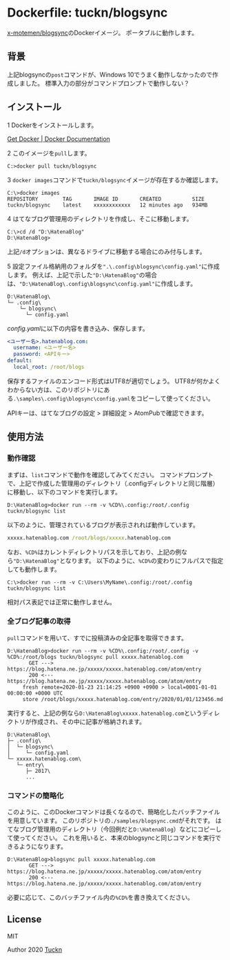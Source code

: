 # Dockerfile: tuckn/blogsync

[x-motemen/blogsync](https://github.com/x-motemen/blogsync)のDockerイメージ。
ポータブルに動作します。

## 背景

上記blogsyncの`post`コマンドが、Windows 10でうまく動作しなかったので作成しました。
標準入力の部分がコマンドプロンプトで動作しない？

## インストール

1 Dockerをインストールします。

[Get Docker | Docker Documentation](https://docs.docker.com/get-docker/)

2 このイメージを`pull`します。

```console
C:>docker pull tuckn/blogsync
```

3 `docker images`コマンドで`tuckn/blogsync`イメージが存在するか確認します。

```console
C:\>docker images
REPOSITORY        TAG       IMAGE ID       CREATED          SIZE
tuckn/blogsync    latest    xxxxxxxxxxxx   12 minutes ago   934MB
```

4 はてなブログ管理用のディレクトリを作成し、そこに移動します。

```console
C:\>cd /d "D:\HatenaBlog"
D:\HatenaBlog>
```

上記`/d`オプションは、異なるドライブに移動する場合にのみ付与します。

5 設定ファイル格納用のフォルダを`".\.config\blogsync\config.yaml"`に作成します。
例えば、上記で示した`"D:\HatenaBlog"`の場合は、`"D:\HatenaBlog\.config\blogsync\config.yaml"`に作成します。

```console
D:\HatenaBlog\
└─ .config\
    └─ blogsync\
      └─ config.yaml
```

*config.yaml*に以下の内容を書き込み、保存します。

```yaml
<ユーザー名>.hatenablog.com:
  username: <ユーザー名>
  password: <APIキー>
default:
  local_root: /root/blogs
```

保存するファイルのエンコード形式はUTF8が適切でしょう。
UTF8が何かよくわからない方は、このリポジトリにある`.\samples\.config\blogsync\config.yaml`をコピーして使ってください。

APIキーは、はてなブログの設定 > 詳細設定 > AtomPubで確認できます。

## 使用方法

### 動作確認

まずは、`list`コマンドで動作を確認してみてください。
コマンドプロンプトで、上記で作成した管理用のディレクトリ（.configディレクトリと同じ階層）に移動し、以下のコマンドを実行します。

```console
D:\HatenaBlog>docker run --rm -v %CD%\.config:/root/.config tuckn/blogsync list
```

以下のように、管理されているブログが表示されれば動作しています。

```cmd
xxxxx.hatenablog.com /root/blogs/xxxxx.hatenablog.com
```

なお、`%CD%`はカレントディレクトリパスを示しており、上記の例なら`"D:\HatenaBlog"`となります。
以下のように、`%CD%`の変わりにフルパスで指定しても動作します。

```console
C:\>docker run --rm -v C:\Users\MyName\.config:/root/.config tuckn/blogsync list
```

相対パス表記では正常に動作しません。

### 全ブログ記事の取得

`pull`コマンドを用いて、すでに投稿済みの全記事を取得できます。

```console
D:\HatenaBlog>docker run --rm -v %CD%\.config:/root/.config -v %CD%:/root/blogs tuckn/blogsync pull xxxxx.hatenablog.com
       GET ---> https://blog.hatena.ne.jp/xxxxx/xxxxx.hatenablog.com/atom/entry
       200 <--- https://blog.hatena.ne.jp/xxxxx/xxxxx.hatenablog.com/atom/entry
     fresh remote=2020-01-23 21:14:25 +0900 +0900 > local=0001-01-01 00:00:00 +0000 UTC
     store /root/blogs/xxxxx.hatenablog.com/entry/2020/01/01/123456.md
```

実行すると、上記の例なら`D:\HatenaBlog\xxxxx.hatenablog.com`というディレクトリが作成され、その中に記事が格納されます。

```console
D:\HatenaBlog\
├─ .config\
│  └─ blogsync\
│     └─ config.yaml
└─ xxxxx.hatenablog.com\
   └─ entry\
      ├─ 2017\
      ...
```

### コマンドの簡略化

このように、このDockerコマンドは長くなるので、簡略化したバッチファイルを用意しています。
このリポジトリの`./samples/blogsync.cmd`がそれです。
はてなブログ管理用のディレクトリ（今回例だと`D:\HatenaBlog`）などにコピーして使ってください。
これを用いると、本来のblogsyncと同じコマンドを実行できるようになります。

```console
D:\HatenaBlog>blogsync pull xxxxx.hatenablog.com
       GET ---> https://blog.hatena.ne.jp/xxxxx/xxxxx.hatenablog.com/atom/entry
       200 <--- https://blog.hatena.ne.jp/xxxxx/xxxxx.hatenablog.com/atom/entry
```

必要に応じて、このバッチファイル内の`%CD%`を書き換えてください。

## License

MIT

Author 2020 [Tuckn](https://github.com/tuckn)